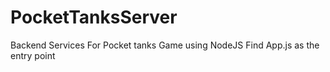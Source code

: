 # PocketTanksServer
Backend Services For Pocket tanks Game using NodeJS
Find App.js as the entry point 
